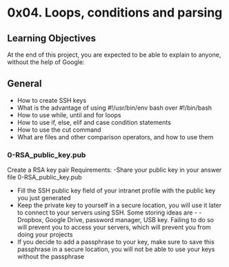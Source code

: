 # 0x04. Loops, conditions and parsing

## Learning Objectives

At the end of this project, you are expected to be able to explain to anyone, without the help of Google:

## General
  - How to create SSH keys
  - What is the advantage of using #!/usr/bin/env bash over #!/bin/bash
  - How to use while, until and for loops
  - How to use if, else, elif and case condition statements
  - How to use the cut command
  - What are files and other comparison operators, and how to use them

### 0-RSA_public_key.pub
Create a RSA key pair
Requirements:
  -Share your public key in your answer file 0-RSA_public_key.pub
  - Fill the SSH public key field of your intranet profile with the public key you just generated
  - Keep the private key to yourself in a secure location, you will use it later to connect to your servers using SSH. Some storing ideas are - - Dropbox, Google Drive, password manager, USB key. Failing to do so will prevent you to access your servers, which will prevent you from doing your projects
  - If you decide to add a passphrase to your key, make sure to save this passphrase in a secure location, you will not be able to use your keys without the passphrase
